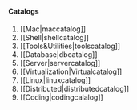 #### Catalogs

1. [[Mac|maccatalog]]
2. [[Shell|shellcatalog]]
3. [[Tools&Utilities|toolscatalog]]
4. [[Database|dbcatalog]]
5. [[Server|servercatalog]]
5. [[Virtualization|Virtualcatalog]]
5. [[Linux|linuxcatalog]]
5. [[Distributed|distributedcatalog]]
5. [[Coding|codingcalalog]]
